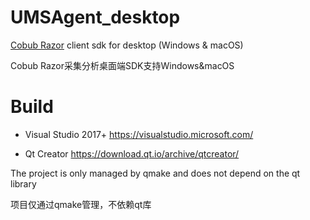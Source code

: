 # UMSAgent_desktop
[Cobub Razor](https://github.com/cobub/razor) client sdk for desktop (Windows & macOS)

Cobub Razor采集分析桌面端SDK支持Windows&macOS

# Build
- Visual Studio 2017+ https://visualstudio.microsoft.com/

- Qt Creator https://download.qt.io/archive/qtcreator/

The project is only managed by qmake and does not depend on the qt library

项目仅通过qmake管理，不依赖qt库
